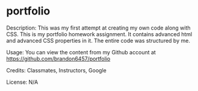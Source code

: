 # portfolio

Description:
This was my first attempt at creating my own code along with CSS. This is my portfolio homework assignment. It contains advanced html and advanced CSS properties in it. The entire code was structured by me.

Usage:
You can view the content from my Github account at https://github.com/brandon6457/portfolio

Credits:
Classmates, Instructors, Google

License:
N/A
